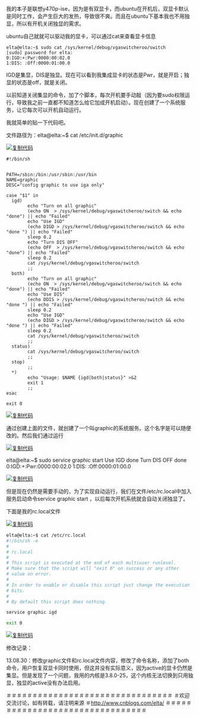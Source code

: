 我的本子是联想y470p-ise，因为是有双显卡，而ubuntu在开机后，双显卡默认是同时工作，会产生巨大的发热，导致很不爽。而且在ubuntu下基本我也不用独显，所以有开机关闭独显的需求。

ubuntu自己就就可以驱动我的显卡，可以通过cat来查看显卡信息

```shell
elta@elta:~$ sudo cat /sys/kernel/debug/vgaswitcheroo/switch
[sudo] password for elta: 
0:IGD:+:Pwr:0000:00:02.0
1:DIS: :Off:0000:01:00.0
```

IGD是集显，DIS是独显。现在可以看到我集成显卡的状态是Pwr，就是开启；独显的状态是off，就是关闭。

 

以前知道关闭集显的命令，加了个脚本，每次开机要手动敲（因为要sudo权限运行，导致我之前一直都不知道怎么给它加成开机启动）。现在创建了一个系统服务，让它每次可以开机自动运行。

我就简单的贴一下代码吧。

文件路径为：elta@elta:~$ cat /etc/init.d/graphic

[![复制代码](https://common.cnblogs.com/images/copycode.gif)](javascript:void(0);)

```shell
#!/bin/sh


PATH=/sbin:/bin:/usr/sbin:/usr/bin
NAME=graphic
DESC="config graphic to use iga only"

case "$1" in
  igd)
        echo "Turn on all graphic"
        (echo ON  > /sys/kernel/debug/vgaswitcheroo/switch && echo "done") || echo "Failed"
        echo "Use IGD"
        (echo DIGD > /sys/kernel/debug/vgaswitcheroo/switch && echo "done ") || echo "Failed"
        sleep 0.2
        echo "Turn DIS OFF"
        (echo OFF  > /sys/kernel/debug/vgaswitcheroo/switch && echo "done") || echo "Failed"
        sleep 0.2
        cat /sys/kernel/debug/vgaswitcheroo/switch
        ;;
  both)
        echo "Turn on all graphic"
        (echo ON  > /sys/kernel/debug/vgaswitcheroo/switch && echo "done") || echo "Failed"
        echo "Use DIS"
        (echo DDIS > /sys/kernel/debug/vgaswitcheroo/switch && echo "done ") || echo "Failed"
        sleep 0.2
        echo "Use IGD"
        (echo DIGD > /sys/kernel/debug/vgaswitcheroo/switch && echo "done ") || echo "Failed"
        sleep 0.2
        cat /sys/kernel/debug/vgaswitcheroo/switch
        ;;
  status)
        cat /sys/kernel/debug/vgaswitcheroo/switch
        ;;
  stop)
        ;;
  *)
        echo "Usage: $NAME {igd|both|status}" >&2
        exit 1
        ;;
esac

exit 0
```

[![复制代码](https://common.cnblogs.com/images/copycode.gif)](javascript:void(0);)

通过创建上面的文件，就创建了一个叫graphic的系统服务。这个名字是可以随便改的。然后我们通过运行

[![复制代码](https://common.cnblogs.com/images/copycode.gif)](javascript:void(0);)

elta@elta:~$ sudo service graphic start 
Use IGD
done 
Turn DIS OFF
done
0:IGD:+:Pwr:0000:00:02.0
1:DIS: :Off:0000:01:00.0

[![复制代码](https://common.cnblogs.com/images/copycode.gif)](javascript:void(0);)

但是现在仍然是需要手动的，为了实现自动运行，我们在文件/etc/rc.local中加入服务启动命令service graphic start ，以后每次开机系统就会自动关闭独显了。

 

下面是我的rc.local文件

[![复制代码](https://common.cnblogs.com/images/copycode.gif)](javascript:void(0);)

```sh
elta@elta:~$ cat /etc/rc.local 
#!/bin/sh -e
#
# rc.local
#
# This script is executed at the end of each multiuser runlevel.
# Make sure that the script will "exit 0" on success or any other
# value on error.
#
# In order to enable or disable this script just change the execution
# bits.
#
# By default this script does nothing.

service graphic igd

exit 0
```

[![复制代码](https://common.cnblogs.com/images/copycode.gif)](javascript:void(0);)

 

修改记录：

13.08.30：修改graphic文件和rc.local文件内容，修改了命令名称，添加了both命令，用户恢复双显卡同时使用，但这并没有实际意义，因为active的显卡仍然是集显。但是发现了一个问题，我用的内核是3.8.0-25，这个内核无法切换到只用独显，独显的active没有办法启用。


 ＃＃＃＃＃＃＃＃＃＃＃＃＃＃＃＃＃＃＃＃＃＃＃＃＃＃＃＃＃＃＃＃
 ＃欢迎交流讨论，如有转载，请注明来源
 ＃<http://www.cnblogs.com/elta/>
 ＃＃＃＃＃＃＃＃＃＃＃＃＃＃＃＃＃＃＃＃＃＃＃＃＃＃＃＃＃＃＃＃